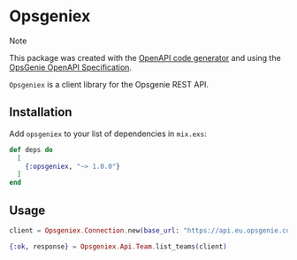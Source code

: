 # Opsgeniex

> [!NOTE] 
> This package was created with the [OpenAPI code generator](https://openapi-generator.tech/) and using the [OpsGenie OpenAPI Specification](https://github.com/opsgenie/opsgenie-oas).

`Opsgeniex` is a client library for the Opsgenie REST API.


## Installation

Add `opsgeniex` to your list of dependencies in `mix.exs`:

```elixir
def deps do
  [
    {:opsgeniex, "~> 1.0.0"}
  ]
end
```


## Usage

```elixir
client = Opsgeniex.Connection.new(base_url: "https://api.eu.opsgenie.com", api_key: "your_api_key")

{:ok, response} = Opsgeniex.Api.Team.list_teams(client)
```